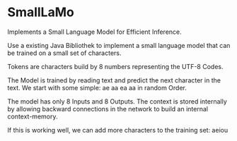 # SmallLaMo

Implements a
Small Language Model for Efficient Inference.

Use a existing Java Bibliothek to implement a small language model that can be trained on a small set of characters.

Tokens are characters build by 8 numbers representing the UTF-8 Codes.

The Model is trained by reading text and predict the next character in the text.
We start with some simple:
ae aa ea aa in random Order.

The model has only 8 Inputs and 8 Outputs.
The context is stored internally by allowing backward connections in the network to build an internal context-memory.

If this is working well, we can add more characters to the training set:
aeiou

